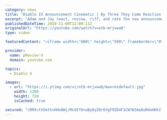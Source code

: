```yaml
---
category: news
title: "Diablo IV Announcement Cinematic | By Three They Come Reaction / Review / Rating"
excerpt: "Adam and Jay react, review, riff, and rate the new announcement cinematic everyone wanted to see last year at Blizzcon, Diablo IV 'By Three They Come'."
publishedDateTime: 2019-11-08T12:00:11Z
originalUrl: "https://youtube.com/watch?v=otb-mrjvwaQ"
type: video

featuredContent: "<iframe width=\"800\" height=\"500\" frameborder=\"0\" src=\"https://www.youtube.com/embed/otb-mrjvwaQ\" allow=\"accelerometer; autoplay; encrypted-media; gyroscope; picture-in-picture\" allowfullscreen></iframe>"

provider:
  name: pReview'd
  domain: youtube.com

topics:
  - Diablo 4

images:
  - url: "https://i.ytimg.com/vi/otb-mrjvwaQ/maxresdefault.jpg"
    width: 1280
    height: 720
    isCached: true

secured: "cRM3ctV5mthvHHo0Wj/McUIf0+wBy8yZ8r6YgF9ZD4F1CW7W3Ae8uM4oHKkIfN9pYiJvWgDHYtTnzu3PFONdrNzS2NiGVumAxswekflbF3LCGOFqhzZsysoFYioT+2JeUsR4qtEcBe8Z1BUoWazvxiJJot+qc+WIvw5yFyv3rY7f48uRVnsiydvGlsmqK4fG3b+v1eZ3OIWNjQI8awxr5CLkl9iNvIpeDwuwKkI+MB1GksLw+HM5YsZsXcR0gqmrU+JQbKiGTAex4QNeWWD52KRgH7hWAST8jUGWjkCMkgjPJ8vh+UVVcGvgfYL7fzQWRgXJV21jOOCP8evRVOvvv8gArCsWdAjbTkUSqKZolN7IL1oCV0rUAixaKJPPrUSb/iqLpGuEp1CE59jHHIjCIsJreGjYuO+xTgeTG6fBzOOIUfZc2WJDrwQUF1cHX89h;fp2QlGoeRfyuquMO0v6kHQ=="
---
```


